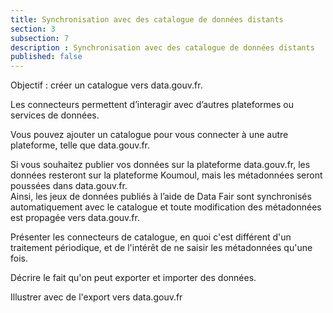 ```yaml
---
title: Synchronisation avec des catalogue de données distants
section: 3
subsection: 7
description : Synchronisation avec des catalogue de données distants
published: false
---
```



Objectif&nbsp;: créer un catalogue vers data.gouv.fr.

Les connecteurs permettent d’interagir avec d’autres plateformes ou services de données.

Vous pouvez ajouter un catalogue pour vous connecter à une autre plateforme, telle que data.gouv.fr.

Si vous souhaitez publier vos données sur la plateforme data.gouv.fr, les données resteront sur la plateforme Koumoul, mais les métadonnées seront poussées dans data.gouv.fr.  
Ainsi, les jeux de données publiés à l’aide de Data&nbsp;Fair sont synchronisés automatiquement avec le catalogue et toute modification des métadonnées est propagée vers data.gouv.fr.





Présenter les connecteurs de catalogue, en quoi c'est différent d'un traitement périodique, et de l'intérêt de ne saisir les métadonnées qu'une fois.

Décrire le fait qu'on peut exporter et importer des données.

Illustrer avec de l'export vers data.gouv.fr
